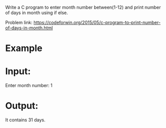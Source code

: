 Write a C program to enter month number between(1-12) and print number of days in month using if else.

Problem link: https://codeforwin.org/2015/05/c-program-to-print-number-of-days-in-month.html
# Example
# Input:
Enter month number: 1
# Output:
It contains 31 days.
